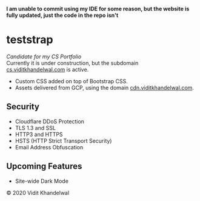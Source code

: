 **I am unable to commit using my IDE for some reason, but the website is fully updated, just the code in the repo isn't**
# teststrap
<em>Candidate for my CS Portfolio</em><br>
Currently it is under construction, but the subdomain [cs.viditkhandelwal.com](https://cs.viditkhandelwal.com) is active. 

- Custom CSS added on top of Bootstrap CSS.
- Assets delivered from GCP, using the domain [cdn.viditkhandelwal.com](https://cdn.viditkhandelwal.com). 


## Security
 - Cloudflare DDoS Protection
 - TLS 1.3 and SSL 
 - HTTP3 and HTTPS
 - HSTS (HTTP Strict Transport Security)
 - Email Address Obfuscation


## Upcoming Features
 - Site-wide Dark Mode

&copy; 2020 Vidit Khandelwal 

